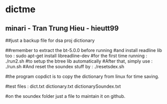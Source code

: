 # dictme

## minari - Tran Trung Hieu - hieutt99

##just a backup file for dsa proj dictionary 

##remember to extract the bt-5.0.0 before running 
#and install readline lib too : 
	sudo apt-get install libreadline-dev
#for the first time running :
	./run2.sh 
#to setup the btree lib automatically
#After that, simply use :
	./run.sh
#And reset the soundex stuff by :
	./resetsdex.sh

#the program copdict is to copy the dictionary from linux for time saving.

#test files : 
	dict.txt
	dictionary.txt
	dictionarySoundex.txt

#on the soundex folder just a file to maintain it on github. 
